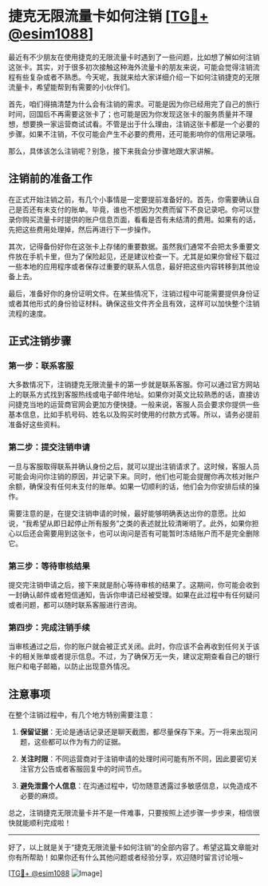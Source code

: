 # 捷克无限流量卡如何注销 [[TG💪+ @esim1088](https://t.me/s/esim1088)]

最近有不少朋友在使用捷克的无限流量卡时遇到了一些问题，比如想了解如何注销这张卡。其实，对于很多初次接触这种海外流量卡的朋友来说，可能会觉得注销流程有些复杂或者不熟悉。今天呢，我就来给大家详细介绍一下如何注销捷克的无限流量卡，希望能帮到有需要的小伙伴们。

首先，咱们得搞清楚为什么会有注销的需求。可能是因为你已经用完了自己的旅行时间，回国后不再需要这张卡了；也可能是因为你发现这张卡的服务质量并不理想，想要换一家运营商试试看。不管是出于什么理由，注销这张卡都是一个必要的步骤。如果不注销，不仅可能会产生不必要的费用，还可能影响你的信用记录哦。

那么，具体该怎么注销呢？别急，接下来我会分步骤地跟大家讲解。

## 注销前的准备工作

在正式开始注销之前，有几个小事情是一定要提前准备好的。首先，你需要确认自己是否还有未支付的账单。毕竟，谁也不想因为欠费而留下不良记录吧。你可以登录你购买流量卡时提供的账户信息页面，看看是否有未结清的费用。如果有的话，先把这些费用处理掉，然后再进行下一步操作。

其次，记得备份好你在这张卡上存储的重要数据。虽然我们通常不会把太多重要文件放在手机卡里，但为了保险起见，还是建议检查一下。尤其是如果你曾经下载过一些本地的应用程序或者保存过重要的联系人信息，最好把这些内容转移到其他设备上去。

最后，准备好你的身份证明文件。在某些情况下，注销过程中可能需要提供身份证或者其他形式的身份验证材料。确保这些文件齐全且有效，这样可以加快整个注销流程的速度。

## 正式注销步骤

### 第一步：联系客服

大多数情况下，注销捷克无限流量卡的第一步就是联系客服。你可以通过官方网站上的联系方式找到客服热线或电子邮件地址。如果你对英文比较熟悉的话，直接访问捷克当地的运营商官网会更加方便快捷。一般来说，客服人员会要求你提供一些基本信息，比如手机号码、姓名以及购买时使用的付款方式等。所以，请务必提前准备好这些资料。

### 第二步：提交注销申请

一旦与客服取得联系并确认身份之后，就可以提出注销请求了。这时候，客服人员可能会询问你注销的原因，并记录下来。同时，他们也可能会提醒你再次核对账户余额，确保没有任何未支付的账单。如果一切顺利的话，他们会为你安排后续的操作。

需要注意的是，在提交注销申请的时候，最好能够明确表达出你的意愿。比如说，“我希望从即日起停止所有服务”之类的表述就比较清晰明了。此外，如果你担心以后还会需要用到这张卡，也可以询问是否有可能暂时冻结账户而不是完全删除它。

### 第三步：等待审核结果

提交完注销申请之后，接下来就是耐心等待审核的结果了。这期间，你可能会收到一封确认邮件或者短信通知，告诉你申请已经被受理。如果在此过程中有任何疑问或者问题，都可以随时联系客服进行咨询。

### 第四步：完成注销手续

当审核通过之后，你的账户就会被正式关闭。此时，你应该不会再收到任何关于该卡的相关账单或者提示信息。不过，为了确保万无一失，建议定期查看自己的银行账户和电子邮箱，以防止出现意外情况。

## 注意事项

在整个注销过程中，有几个地方特别需要注意：

1. **保留证据**：无论是通话记录还是聊天截图，都尽量保存下来。万一将来出现问题，这些都可以作为有力的证据。
   
2. **关注时限**：不同运营商对于注销申请的处理时间可能有所不同，因此要密切关注官方公告或者客服回复中的时间节点。

3. **避免泄露个人信息**：在沟通过程中，切勿随意透露过多敏感信息，以免造成不必要的麻烦。

总之，注销捷克无限流量卡并不是一件难事，只要按照上述步骤一步步来，相信很快就能顺利完成啦！

---

好了，以上就是关于“捷克无限流量卡如何注销”的全部内容了。希望这篇文章能对你有所帮助！如果你还有什么其他问题或者经验分享，欢迎随时留言讨论哦~ 

[[TG💪+ @esim1088](https://t.me/s/esim1088) ![Image](https://i.postimg.cc/4NQfJmqS/Snipaste-2025-05-13-00-14-12.png)]